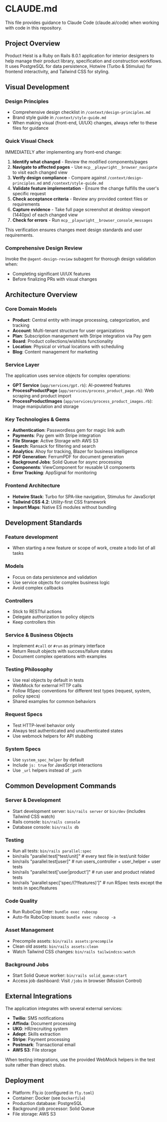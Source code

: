 # CLAUDE.md

This file provides guidance to Claude Code (claude.ai/code) when working with code in this repository.

## Project Overview

Product Heist is a Ruby on Rails 8.0.1 application for interior designers to help manage their product library, specification and construction workflows. It uses PostgreSQL for data persistence, Hotwire (Turbo & Stimulus) for frontend interactivity, and Tailwind CSS for styling.

## Visual Development

### Design Principles
- Comprehensive design checklist in `/context/design-principles.md`
- Brand style guide in `/context/style-guide.md`
- When making visual (front-end, UI/UX) changes, always refer to these files for guidance

### Quick Visual Check
IMMEDIATELY after implementing any front-end change:
1. **Identify what changed** - Review the modified components/pages
2. **Navigate to affected pages** - Use `mcp__playwright__browser_navigate` to visit each changed view
3. **Verify design compliance** - Compare against `/context/design-principles.md` and `/context/style-guide.md`
4. **Validate feature implementation** - Ensure the change fulfills the user's specific request
5. **Check acceptance criteria** - Review any provided context files or requirements
6. **Capture evidence** - Take full page screenshot at desktop viewport (1440px) of each changed view
7. **Check for errors** - Run `mcp__playwright__browser_console_messages`

This verification ensures changes meet design standards and user requirements.

### Comprehensive Design Review
Invoke the `@agent-design-review` subagent for thorough design validation when:
- Completing significant UI/UX features
- Before finalizing PRs with visual changes

## Architecture Overview

### Core Domain Models
- **Product**: Central entity with image processing, categorization, and tracking
- **Account**: Multi-tenant structure for user organizations
- **Plan**: Subscription management with Stripe integration via Pay gem
- **Board**: Product collections/wishlists functionality
- **Location**: Physical or virtual locations with scheduling
- **Blog**: Content management for marketing

### Service Layer
The application uses service objects for complex operations:
- **GPT Service** (`app/services/gpt.rb`): AI-powered features
- **ProcessProductPage** (`app/services/process_product_page.rb`): Web scraping and product import
- **ProcessProductImages** (`app/services/process_product_images.rb`): Image manipulation and storage

### Key Technologies & Gems
- **Authentication**: Passwordless gem for magic link auth
- **Payments**: Pay gem with Stripe integration
- **File Storage**: Active Storage with AWS S3
- **Search**: Ransack for filtering and search
- **Analytics**: Ahoy for tracking, Blazer for business intelligence
- **PDF Generation**: FerrumPDF for document generation
- **Background Jobs**: Solid Queue for async processing
- **Components**: ViewComponent for reusable UI components
- **Error Tracking**: AppSignal for monitoring

### Frontend Architecture
- **Hotwire Stack**: Turbo for SPA-like navigation, Stimulus for JavaScript
- **Tailwind CSS 4.2**: Utility-first CSS framework
- **Import Maps**: Native ES modules without bundling

## Development Standards

### Feature development
- When starting a new feature or scope of work, create a todo list of all tasks

### Models
- Focus on data persistence and validation
- Use service objects for complex business logic
- Avoid complex callbacks

### Controllers
- Stick to RESTful actions
- Delegate authorization to policy objects
- Keep controllers thin

### Service & Business Objects
- Implement `#call` or `#run` as primary interface
- Return Result objects with success/failure states
- Document complex operations with examples

### Testing Philosophy
- Use real objects by default in tests
- WebMock for external HTTP calls
- Follow RSpec conventions for different test types (request, system, policy specs)
- Shared examples for common behaviors

### Request Specs
- Test HTTP-level behavior only
- Always test authenticated and unauthenticated states
- Use webmock helpers for API stubbing

### System Specs
- Use `system_spec_helper` by default
- Include `js: true` for JavaScript interactions
- Use `_url` helpers instead of `_path`

## Common Development Commands

### Server & Development
- Start development server: `bin/rails server` or `bin/dev` (includes Tailwind CSS watch)
- Rails console: `bin/rails console`
- Database console: `bin/rails db`

### Testing
- Run all tests: `bin/rails parallel:spec`
- bin/rails "parallel:test[^test/unit]" # every test file in test/unit folder
- bin/rails "parallel:test[user]"  # run users_controller + user_helper + user tests
- bin/rails "parallel:test['user|product']"  # run user and product related tests
- bin/rails "parallel:spec['spec\/(?!features)']" # run RSpec tests except the tests in spec/features

### Code Quality
- Run RuboCop linter: `bundle exec rubocop`
- Auto-fix RuboCop issues: `bundle exec rubocop -a`

### Asset Management
- Precompile assets: `bin/rails assets:precompile`
- Clean old assets: `bin/rails assets:clean`
- Watch Tailwind CSS changes: `bin/rails tailwindcss:watch`

### Background Jobs
- Start Solid Queue worker: `bin/rails solid_queue:start`
- Access job dashboard: Visit `/jobs` in browser (Mission Control)

## External Integrations

The application integrates with several external services:
- **Twilio**: SMS notifications
- **Affinda**: Document processing
- **UKG**: HR/recruiting system
- **Adept**: Skills extraction
- **Stripe**: Payment processing
- **Postmark**: Transactional email
- **AWS S3**: File storage

When testing integrations, use the provided WebMock helpers in the test suite rather than direct stubs.

## Deployment

- Platform: Fly.io (configured in `fly.toml`)
- Container: Docker (see `Dockerfile`)
- Production database: PostgreSQL
- Background job processor: Solid Queue
- File storage: AWS S3


